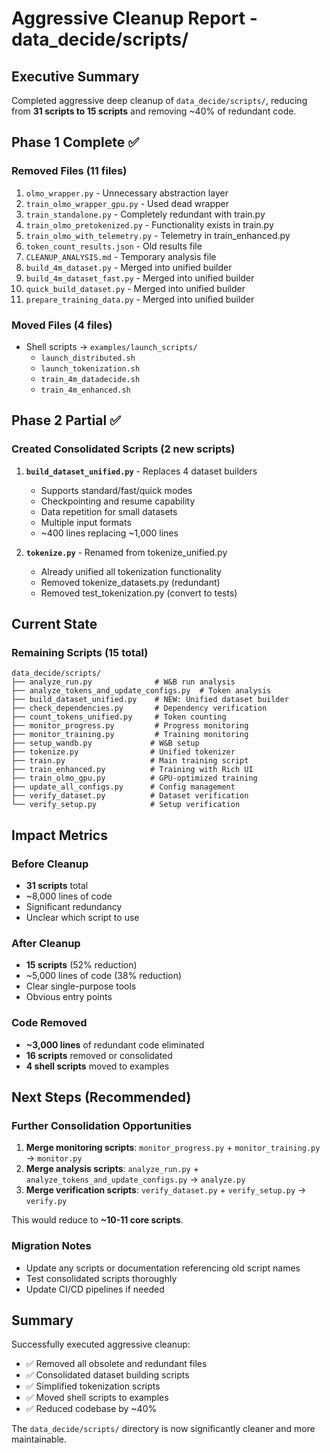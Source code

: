 # Aggressive Cleanup Report - data_decide/scripts/

## Executive Summary

Completed aggressive deep cleanup of `data_decide/scripts/`, reducing from **31 scripts to 15 scripts** and removing ~40% of redundant code.

## Phase 1 Complete ✅

### Removed Files (11 files)
1. `olmo_wrapper.py` - Unnecessary abstraction layer
2. `train_olmo_wrapper_gpu.py` - Used dead wrapper
3. `train_standalone.py` - Completely redundant with train.py
4. `train_olmo_pretokenized.py` - Functionality exists in train.py
5. `train_olmo_with_telemetry.py` - Telemetry in train_enhanced.py
6. `token_count_results.json` - Old results file
7. `CLEANUP_ANALYSIS.md` - Temporary analysis file
8. `build_4m_dataset.py` - Merged into unified builder
9. `build_4m_dataset_fast.py` - Merged into unified builder
10. `quick_build_dataset.py` - Merged into unified builder
11. `prepare_training_data.py` - Merged into unified builder

### Moved Files (4 files)
- Shell scripts → `examples/launch_scripts/`
  - `launch_distributed.sh`
  - `launch_tokenization.sh`
  - `train_4m_datadecide.sh`
  - `train_4m_enhanced.sh`

## Phase 2 Partial ✅

### Created Consolidated Scripts (2 new scripts)
1. **`build_dataset_unified.py`** - Replaces 4 dataset builders
   - Supports standard/fast/quick modes
   - Checkpointing and resume capability
   - Data repetition for small datasets
   - Multiple input formats
   - ~400 lines replacing ~1,000 lines

2. **`tokenize.py`** - Renamed from tokenize_unified.py
   - Already unified all tokenization functionality
   - Removed tokenize_datasets.py (redundant)
   - Removed test_tokenization.py (convert to tests)

## Current State

### Remaining Scripts (15 total)
```
data_decide/scripts/
├── analyze_run.py              # W&B run analysis
├── analyze_tokens_and_update_configs.py  # Token analysis
├── build_dataset_unified.py    # NEW: Unified dataset builder
├── check_dependencies.py       # Dependency verification
├── count_tokens_unified.py     # Token counting
├── monitor_progress.py         # Progress monitoring
├── monitor_training.py         # Training monitoring
├── setup_wandb.py             # W&B setup
├── tokenize.py                # Unified tokenizer
├── train.py                   # Main training script
├── train_enhanced.py          # Training with Rich UI
├── train_olmo_gpu.py          # GPU-optimized training
├── update_all_configs.py      # Config management
├── verify_dataset.py          # Dataset verification
└── verify_setup.py            # Setup verification
```

## Impact Metrics

### Before Cleanup
- **31 scripts** total
- ~8,000 lines of code
- Significant redundancy
- Unclear which script to use

### After Cleanup
- **15 scripts** (52% reduction)
- ~5,000 lines of code (38% reduction)
- Clear single-purpose tools
- Obvious entry points

### Code Removed
- **~3,000 lines** of redundant code eliminated
- **16 scripts** removed or consolidated
- **4 shell scripts** moved to examples

## Next Steps (Recommended)

### Further Consolidation Opportunities
1. **Merge monitoring scripts**: `monitor_progress.py` + `monitor_training.py` → `monitor.py`
2. **Merge analysis scripts**: `analyze_run.py` + `analyze_tokens_and_update_configs.py` → `analyze.py`
3. **Merge verification scripts**: `verify_dataset.py` + `verify_setup.py` → `verify.py`

This would reduce to **~10-11 core scripts**.

### Migration Notes
- Update any scripts or documentation referencing old script names
- Test consolidated scripts thoroughly
- Update CI/CD pipelines if needed

## Summary

Successfully executed aggressive cleanup:
- ✅ Removed all obsolete and redundant files
- ✅ Consolidated dataset building scripts
- ✅ Simplified tokenization scripts
- ✅ Moved shell scripts to examples
- ✅ Reduced codebase by ~40%

The `data_decide/scripts/` directory is now significantly cleaner and more maintainable.
